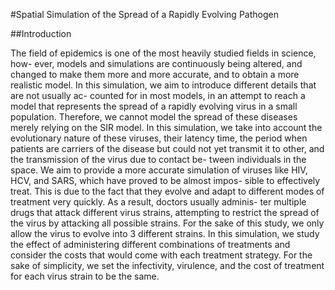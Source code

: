 #Spatial Simulation of the Spread of a Rapidly Evolving Pathogen

##Introduction 

The field of epidemics is one of the most heavily studied fields in science, how- ever, models and simulations are continuously being altered, and changed to make them more and more accurate, and to obtain a more realistic model. In this simulation, we aim to introduce different details that are not usually ac- counted for in most models, in an attempt to reach a model that represents the spread of a rapidly evolving virus in a small population. Therefore, we cannot model the spread of these diseases merely relying on the SIR model. In this simulation, we take into account the evolutionary nature of these viruses, their latency time, the period when patients are carriers of the disease but could not yet transmit it to other, and the transmission of the virus due to contact be- tween individuals in the space. We aim to provide a more accurate simulation of viruses like HIV, HCV, and SARS, which have proved to be almost impos- sible to effectively treat. This is due to the fact that they evolve and adapt to different modes of treatment very quickly. As a result, doctors usually adminis- ter multiple drugs that attack different virus strains, attempting to restrict the spread of the virus by attacking all possible strains. For the sake of this study, we only allow the virus to evolve into 3 different strains. In this simulation, we study the effect of administering different combinations of treatments and consider the costs that would come with each treatment strategy. For the sake of simplicity, we set the infectivity, virulence, and the cost of treatment for each virus strain to be the same.
